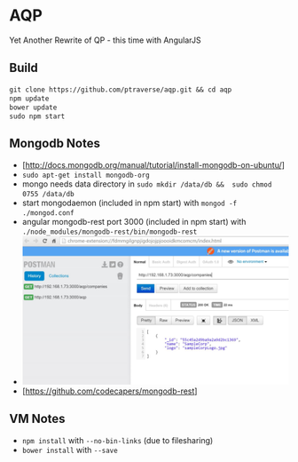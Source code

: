 # AQP

Yet Another Rewrite of QP - this time with AngularJS

## Build
	git clone https://github.com/ptraverse/aqp.git && cd aqp
	npm update
	bower update
	sudo npm start

## Mongodb Notes
* [http://docs.mongodb.org/manual/tutorial/install-mongodb-on-ubuntu/]
* `sudo apt-get install mongodb-org`
* mongo needs data directory in `sudo mkdir /data/db &&  sudo chmod 0755 /data/db`
* start mongodaemon (included in npm start) with `mongod -f ./mongod.conf`
* angular mongodb-rest port 3000 (included in npm start) with `./node_modules/mongodb-rest/bin/mongodb-rest`
* ![REST Interface for Mongodb](/postman.JPG)
* [https://github.com/codecapers/mongodb-rest]

## VM Notes
* `npm install` with `--no-bin-links` (due to filesharing)
* `bower install` with `--save`